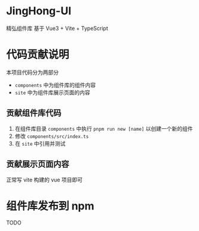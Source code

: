 # JingHong-UI
精弘组件库 基于 Vue3 + Vite + TypeScript

# 代码贡献说明

本项目代码分为两部分
- `components` 中为组件库的组件内容
- `site` 中为组件库展示页面的内容

## 贡献组件库代码

1. 在组件库目录 `components` 中执行 `pnpm run new [name]` 以创建一个新的组件
2. 修改 `components/src/index.ts`
3. 在 `site` 中引用并测试

## 贡献展示页面内容

正常写 vite 构建的 vue 项目即可

# 组件库发布到 npm

TODO
